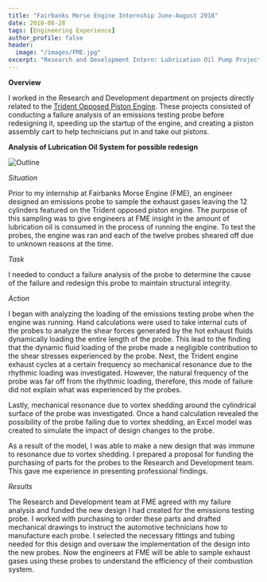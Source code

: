 ```yaml
---
title: "Fairbanks Morse Engine Internship June-August 2018"
date: 2018-08-28
tags: [Engineering Experience]
author_profile: false
header:
  image: "/images/FME.jpg"
excerpt: "Research and Development Intern: Lubrication Oil Pump Project"
---
```

**Overview**

I worked in the Research and Development department on projects directly related to the [Trident Opposed Piston Engine](https://www.fairbanksmorse.com/trident-op). These projects consisted of conducting a failure analysis of an emissions testing probe before redesigning it, speeding up the startup of the engine, and creating a piston assembly cart to help technicians put in and take out pistons.

**Analysis of Lubrication Oil System for possible redesign**

<img src="{{ site.url }}{{ site.baseurl }}/images/shaft.png" alt="Outline">

*Situation*

Prior to my internship at Fairbanks Morse Engine (FME), an engineer designed an emissions probe to sample the exhaust gases leaving the 12 cylinders featured on the Trident opposed piston engine. The purpose of this sampling was to give engineers at FME insight in the amount of lubrication oil is consumed in  the process of running the engine. To test the probes, the engine was ran and each of the twelve probes sheared off due to unknown reasons at the time.

*Task*

I needed to conduct a failure analysis of the probe to determine the cause of the failure and redesign this probe to maintain structural integrity.

*Action*

I began with analyzing the loading of the emissions testing probe when the engine was running. Hand calculations were used to take internal cuts of the probes to analyze the shear forces generated by the hot exhaust fluids dynamically loading the entire length of the probe. This lead to the finding that the dynamic fluid loading of the probe made a negligible contribution to the shear stresses experienced by the probe. Next, the Trident engine exhaust cycles at a certain frequency so mechanical resonance due to the rhythmic loading was investigated. However, the natural frequency of the probe was far off from the rhythmic loading, therefore, this mode of failure did not explain what was experienced by the probes.

Lastly, mechanical resonance due to vortex shedding around the cylindrical surface of the probe was investigated. Once a hand calculation revealed the possibility of the probe failing due to vortex shedding, an Excel model was created to simulate the impact of design changes to the probe.

As a result of the model, I was able to make a new design that was immune to resonance due to vortex shedding. I prepared a proposal for funding the purchasing of parts for the probes to the Research and Development team. This gave me experience in presenting professional findings.

*Results*

The Research and Development team at FME agreed with my failure analysis and funded the new design I had created for the emissions testing probe. I worked with purchasing to order these parts and drafted mechanical drawings to instruct the automotive technicians how to manufacture each probe. I selected the necessary fittings and tubing needed for this design and oversaw the implementation of the design into the new probes. Now the engineers at FME will be able to sample exhaust gases using these probes to understand the efficiency of their combustion system.
